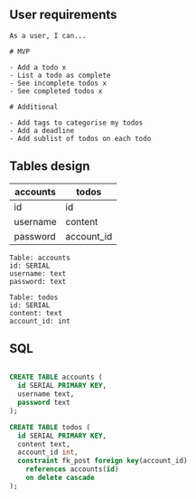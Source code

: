 ## User requirements

```
As a user, I can...

# MVP

- Add a todo x
- List a todo as complete 
- See incomplete todos x
- See completed todos x

# Additional

- Add tags to categorise my todos
- Add a deadline 
- Add sublist of todos on each todo

```

## Tables design

| accounts              | todos               |
| --------------------- | ------------------  |
| id                    | id                  |
| username              | content             |
| password              | account_id          |


```
Table: accounts
id: SERIAL
username: text
password: text

Table: todos
id: SERIAL
content: text
account_id: int
```

## SQL

```sql

CREATE TABLE accounts (
  id SERIAL PRIMARY KEY,
  username text,
  password text
);

CREATE TABLE todos (
  id SERIAL PRIMARY KEY,
  content text,
  account_id int,
  constraint fk_post foreign key(account_id)
    references accounts(id)
    on delete cascade
);
```